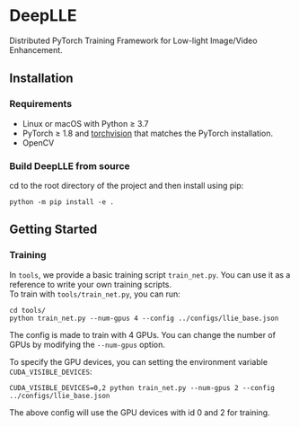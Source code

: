 # DeepLLE

Distributed PyTorch Training Framework for Low-light Image/Video Enhancement.


## Installation

### Requirements
- Linux or macOS with Python ≥ 3.7
- PyTorch ≥ 1.8 and [torchvision](https://github.com/pytorch/vision/) that matches the PyTorch installation.
- OpenCV

### Build DeepLLE from source

cd to the root directory of the project and then install using pip:
```
python -m pip install -e .
```

## Getting Started

### Training
In `tools`, we provide a basic training script `train_net.py`. You can use it as a reference to write your own training scripts.  
To train with `tools/train_net.py`, you can run:
```
cd tools/
python train_net.py --num-gpus 4 --config ../configs/llie_base.json
```
The config is made to train with 4 GPUs. You can change the number of GPUs by modifying the `--num-gpus` option.

To specify the GPU devices, you can setting the environment variable `CUDA_VISIBLE_DEVICES`:
```
CUDA_VISIBLE_DEVICES=0,2 python train_net.py --num-gpus 2 --config ../configs/llie_base.json
```
The above config will use the GPU devices with id 0 and 2 for training.
